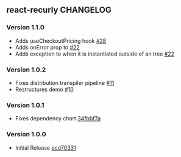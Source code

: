 ## react-recurly CHANGELOG

### Version 1.1.0

* Adds useCheckoutPricing hook [#28][28]
* Adds onError prop to <ThreeDSecureAction /> [#22][22]
* Adds exception to <Element /> when it is instantiated outside of an <Elements /> tree [#22][22]

### Version 1.0.2

* Fixes distribution transpiler pipeline [#11][11]
* Restructures demo [#10][10]

### Version 1.0.1

* Fixes dependency chart [34fbbf7a][34fbbf7a]

### Version 1.0.0

* Initial Release [ecd70331][ecd70331]

[28]: https://github.com/recurly/react-recurly/commit/7c467341d2571d2d26f59621af30cd8c598e726b
[22]: https://github.com/recurly/react-recurly/commit/afb8a4ef665bf5ed6ab3ef8945e299619f769504
[11]: https://github.com/recurly/react-recurly/commit/46f892b18323166d14572347b2194096300f6c62
[10]: https://github.com/recurly/react-recurly/commit/00258f746ad57ea77078f7ceb037608787e2e8ef
[34fbbf7a]: https://github.com/recurly/react-recurly/commit/34fbbf7ac7bac95b480680d2d89d95cc11eddfdf
[ecd70331]: https://github.com/recurly/react-recurly/commit/ecd7033104e4889fea867b4a41c59a96b3b6b519
